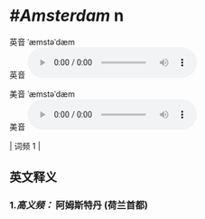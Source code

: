 # ***\#Amsterdam*** n
英音 ˈæmstəˈdæm  
英音
<audio src="./media/Amsterdam-b.aac" controls="controls"></audio>

美音 ˈæmstəˈdæm  
美音
<audio src="./media/Amsterdam.aac" controls="controls"></audio>



| 词频 1 |  

英文释义
---
### 1.*高义频：* **阿姆斯特丹 (荷兰首都)**  


